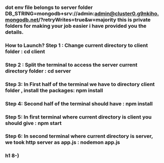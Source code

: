 ### dot env file belongs to server folder DB_STRING=mongodb+srv://admin:admin@cluster0.g9nkiho.mongodb.net/?retryWrites=true&w=majority  this is private folders for making your job easier i have provided you the details. 
### How to Launch? **Step 1** : Change current directory to client folder : cd client 
### **Step 2** : Split the terminal to access the server current directory folder : cd server 
### **Step 3**: In First half of the terminal we have to directory client folder , install the packages: npm install 
### **Step 4**: Second half of the terminal should have : npm install 
### **Step 5**: In first terminal where current directory is client you should give : npm start 
### **Step 6**: In second terminal where current directory is server, we took http server as app.js : nodemon app.js 
### h1 8-)

